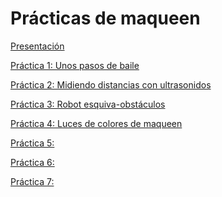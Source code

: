 # Prácticas de maqueen

[Presentación](https://docs.google.com/presentation/d/1JqQKRu3RIcQ4A3c0FI-txjD64Zq28hUdV5YFyHgV6_o/edit?usp=sharing)

[Práctica 1: Unos pasos de baile](https://docs.google.com/presentation/d/1FZOaBxh6zHUrJ5BUmvWdn8tbEzXF_ZGM9mEBT7qGePk/edit)

[Práctica 2: Midiendo distancias con ultrasonidos](https://docs.google.com/presentation/d/1VQOZhXIUcYEi1_NrDfYgDnAY47xaXWe1w3oTiHsgPGk/edit)

[Práctica 3: Robot esquiva-obstáculos](https://docs.google.com/presentation/d/1o6XMOzFZVAvNr0GYgzqVVnNfwE3wn9NYfTmxmufMvNY/edit)

[Práctica 4: Luces de colores de maqueen](https://docs.google.com/presentation/d/1pPNKSltvkWNnXMyk4oVd37uhU4BVJFEHeymo7Y5H7es/edit?usp=sharing)

[Práctica 5: ]()

[Práctica 6: ]()

[Práctica 7: ]()
